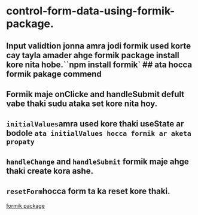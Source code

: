 # control-form-data-using-formik-package.

## Input validtion jonna amra jodi formik used korte cay tayla amader ahge formik package install kore nita hobe.``npm install formik` ## ata hocca formik pakage commend

## Formik maje onClicke and handleSubmit defult vabe thaki sudu ataka set kore nita hoy.

## `initialValues`amra used kore thaki useState ar bodole `ata initialValues hocca formik ar aketa propaty`

## `handleChange` and `handleSubmit` formik maje ahge thaki create kora ashe.

## `resetForm`hocca form ta ka reset kore thaki.

[formik package](https://www.youtube.com/watch?v=2W1DnKc0wH4&list=PLgH5QX0i9K3rGtitufynBKMy5gAFpa1y8&index=37)
